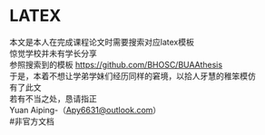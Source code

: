 # LATEX
  本文是本人在完成课程论文时需要搜索对应latex模板  
  惊觉学校并未有学长分享  
  参照搜索到的模板 https://github.com/BHOSC/BUAAthesis  
  于是，本着不想让学弟学妹们经历同样的窘境，以拾人牙慧的稚笨模仿  
  有了此文  
  若有不当之处，恳请指正  
  Yuan Aiping-（Apy6631@outlook.com）  
#非官方文档
